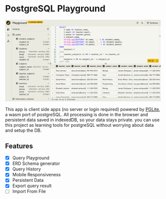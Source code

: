 # PostgreSQL Playground

![Preview](./public/og.png)

This app is client side apps (no server or login required) powered by [PGLite](https://github.com/electric-sql/pglite), a wasm port of postgreSQL. All processing is done in the browser and persistent data saved in indexedDB, so your data stays private. you can use this project as learning tools for postgreSQL without worrying about data and setup the DB.

## Features

- [x] Query Playground
- [x] ERD Schema generator
- [x] Query History
- [x] Mobile Responsiveness
- [x] Persistent Data
- [x] Export query result
- [ ] Import From File
